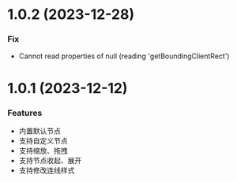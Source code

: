 # 1.0.2 (2023-12-28)

### Fix

* Cannot read properties of null (reading 'getBoundingClientRect')

# 1.0.1 (2023-12-12)

### Features

* 内置默认节点
* 支持自定义节点
* 支持缩放、拖拽
* 支持节点收起、展开
* 支持修改连线样式


